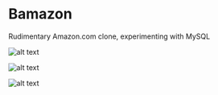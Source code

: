 # Bamazon
Rudimentary Amazon.com clone, experimenting with MySQL

![alt text](https://raw.githubusercontent.com/waitjameswaite/Bamazon/images/jameswaite-hw12-img01.png)

![alt text](https://raw.githubusercontent.com/waitjameswaite/Bamazon/images/jameswaite-hw12-img02.jpg)

![alt text](https://raw.githubusercontent.com/waitjameswaite/Bamazon/images/jameswaite-hw12-img03.jpg)